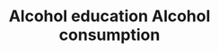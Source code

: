 ---
title: Alcohol education Alcohol consumption
longTitle: 'Alcohol education, Alcohol consumption'
tags:
- gccommon
relatedTerm:
- "[[Alcoholism]]"
---